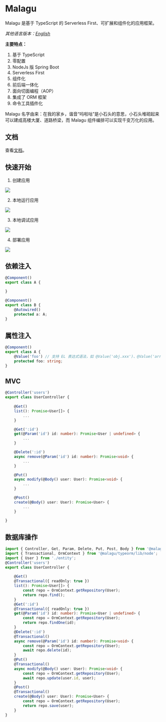 # Malagu
Malagu 是基于 TypeScript 的 Serverless First、可扩展和组件化的应用框架。

*其他语言版本：[English](README.md)*

**主要特点：**

1. 基于 TypeScript
1. 零配置
1. NodeJs 版 Spring Boot
1. Serverless First
1. 组件化
1. 前后端一体化
1. 面向切面编程（AOP）
1. 集成了 ORM 框架
1. 命令工具插件化

Malagu 名字由来：在我的家乡，谐音“吗啦咕”是小石头的意思，小石头堆砌起来可以建成高楼大厦、道路桥梁，而 Malagu 组件编排可以实现千变万化的应用。

## 文档

查看[文档](https://www.yuque.com/cellbang/malagu)。

## 快速开始

1. 创建应用

![](https://img.alicdn.com/tfs/TB1BjYFcIKfxu4jSZPfXXb3dXXa-1425-818.gif)

2. 本地运行应用

![](https://gw.alicdn.com/tfs/TB1Vb1rA.Y1gK0jSZFCXXcwqXXa-1425-818.gif)

3. 本地调试应用

![](https://img.alicdn.com/tfs/TB1j5KtAYj1gK0jSZFuXXcrHpXa-1425-818.gif)

4. 部署应用

![](https://img.alicdn.com/tfs/TB1SbCnA4z1gK0jSZSgXXavwpXa-1425-818.gif)


## 依赖注入

```typescript
@Component()
export class A {

}

@Component()
export class B {
    @Autowired()
    protected a: A;
}
```

## 属性注入

```typescript
@Component()
export class A {
    @Value('foo') // 支持 EL 表达式语法，如 @Value('obj.xxx')、@Value('arr[1]') 等等
    protected foo: string;
}
```

## MVC

```typescript
@Controller('users')
export class UserController {
    
    @Get()
    list(): Promise<User[]> {
        ...
    }

    @Get(':id')
    get(@Param('id') id: number): Promise<User | undefined> {
        ...
    }

    @Delete(':id')
    async remove(@Param('id') id: number): Promise<void> {
        ...
    }

    @Put()
    async modify(@Body() user: User): Promise<void> {
        ...
    }

    @Post()
    create(@Body() user: User): Promise<User> {
        ...
    }

}
```

## 数据库操作

```typescript
import { Controller, Get, Param, Delete, Put, Post, Body } from '@malagu/mvc/lib/node';
import { Transactional, OrmContext } from '@malagu/typeorm/lib/node';
import { User } from './entity';
@Controller('users')
export class UserController {
    
    @Get()
    @Transactional({ readOnly: true })
    list(): Promise<User[]> {
        const repo = OrmContext.getRepository(User);
        return repo.find();
    }
    @Get(':id')
    @Transactional({ readOnly: true })
    get(@Param('id') id: number): Promise<User | undefined> {
        const repo = OrmContext.getRepository(User);
        return repo.findOne(id);
    }
    @Delete(':id')
    @Transactional()
    async remove(@Param('id') id: number): Promise<void> {
        const repo = OrmContext.getRepository(User);
        await repo.delete(id);
    }
    @Put()
    @Transactional()
    async modify(@Body() user: User): Promise<void> {
        const repo = OrmContext.getRepository(User);
        await repo.update(user.id, user);
    }
    @Post()
    @Transactional()
    create(@Body() user: User): Promise<User> {
        const repo = OrmContext.getRepository(User);
        return repo.save(user);
    }
}
```

